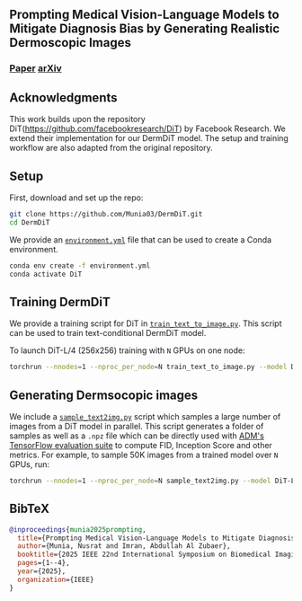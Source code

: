 ## Prompting Medical Vision-Language Models to Mitigate Diagnosis Bias by Generating Realistic Dermoscopic Images

### [Paper](https://ieeexplore.ieee.org/abstract/document/10980892)       [arXiv](https://arxiv.org/abs/2504.01838)

## Acknowledgments

This work builds upon the repository DiT(https://github.com/facebookresearch/DiT) by Facebook Research. We extend their implementation for our DermDiT model.
The setup and training workflow are also adapted from the original repository.

## Setup

First, download and set up the repo:

```bash
git clone https://github.com/Munia03/DermDiT.git
cd DermDiT
```

We provide an [`environment.yml`](environment.yml) file that can be used to create a Conda environment.

```bash
conda env create -f environment.yml
conda activate DiT
```


## Training DermDiT

We provide a training script for DiT in [`train_text_to_image.py`](train_text_to_image.py). This script can be used to train text-conditional DermDiT model.

To launch DiT-L/4 (256x256) training with `N` GPUs on one node:

```bash
torchrun --nnodes=1 --nproc_per_node=N train_text_to_image.py --model DiT-L/4 --data-path /path/to/imagenet/train
```

## Generating Dermsocopic images

We include a [`sample_text2img.py`](sample_text2img.py) script which samples a large number of images from a DiT model in parallel. This script
generates a folder of samples as well as a `.npz` file which can be directly used with [ADM&#39;s TensorFlow
evaluation suite](https://github.com/openai/guided-diffusion/tree/main/evaluations) to compute FID, Inception Score and
other metrics. For example, to sample 50K images from a trained model over `N` GPUs, run:

```bash
torchrun --nnodes=1 --nproc_per_node=N sample_text2img.py --model DiT-L/4 --image-size 256 --num-fid-samples 50000 --ckpt /path/to/model.pt
```

## BibTeX

```bibtex
@inproceedings{munia2025prompting,
  title={Prompting Medical Vision-Language Models to Mitigate Diagnosis Bias by Generating Realistic Dermoscopic Images},
  author={Munia, Nusrat and Imran, Abdullah Al Zubaer},
  booktitle={2025 IEEE 22nd International Symposium on Biomedical Imaging (ISBI)},
  pages={1--4},
  year={2025},
  organization={IEEE}
}
```
